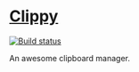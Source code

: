 [Clippy](http://deavmi.github.io/Clippy)
======
[![Build status](https://ci.appveyor.com/api/projects/status/ki11x9iu5j4853c3)](https://ci.appveyor.com/project/deavmi/clippy)

An awesome clipboard manager.
